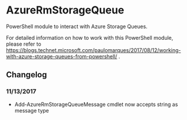 # AzureRmStorageQueue
PowerShell module to interact with Azure Storage Queues.

For detailed information on how to work with this PowerShell module, please refer to https://blogs.technet.microsoft.com/paulomarques/2017/08/12/working-with-azure-storage-queues-from-powershell/ .

## Changelog

### 11/13/2017
* Add-AzureRmStorageQueueMessage cmdlet now accepts string as message type

